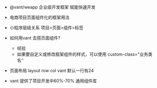- @vant/weapp
  企业级开发框架
  赋能快速开发

- 电商项目页面组件化的框架用法
- 小程序层级关系
  项目>页面>组件>标签
- 如何用vant 去搭页面组件?
  - 经验
  - 如果要自定义或修改框架组件的样式，可以使用
  custom-class="业务类名"

- 页面布局 layout
  row col
  vant 默认一行有24
- vant 提供了项目开发中60%-70% 通用组件库
  